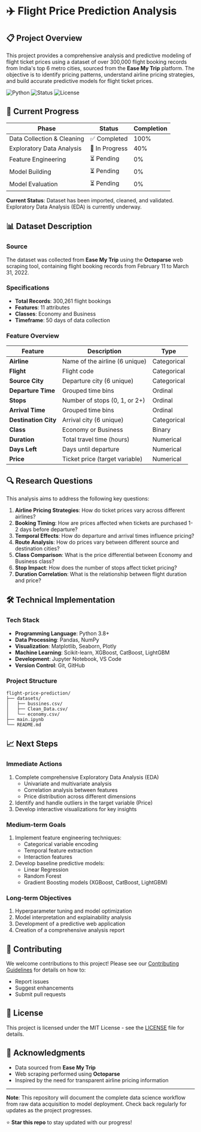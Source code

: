 # ✈️ Flight Price Prediction Analysis

## 📋 Project Overview

This project provides a comprehensive analysis and predictive modeling of flight ticket prices using a dataset of over 300,000 flight booking records from India's top 6 metro cities, sourced from the **Ease My Trip** platform. The objective is to identify pricing patterns, understand airline pricing strategies, and build accurate predictive models for flight ticket prices.

![Python](https://img.shields.io/badge/Python-3.8%2B-blue)
![Status](https://img.shields.io/badge/Status-In%20Progress-yellow)
![License](https://img.shields.io/badge/License-MIT-green)

## 🚀 Current Progress

| Phase | Status | Completion |
|-------|--------|------------|
| Data Collection & Cleaning | ✅ Completed | 100% |
| Exploratory Data Analysis | 🔄 In Progress | 40% |
| Feature Engineering | ⏳ Pending | 0% |
| Model Building | ⏳ Pending | 0% |
| Model Evaluation | ⏳ Pending | 0% |

**Current Status**: Dataset has been imported, cleaned, and validated. Exploratory Data Analysis (EDA) is currently underway.

## 📊 Dataset Description

### Source
The dataset was collected from **Ease My Trip** using the **Octoparse** web scraping tool, containing flight booking records from February 11 to March 31, 2022.

### Specifications
- **Total Records**: 300,261 flight bookings
- **Features**: 11 attributes
- **Classes**: Economy and Business
- **Timeframe**: 50 days of data collection

### Feature Overview

| Feature | Description | Type |
|---------|-------------|------|
| **Airline** | Name of the airline (6 unique) | Categorical |
| **Flight** | Flight code | Categorical |
| **Source City** | Departure city (6 unique) | Categorical |
| **Departure Time** | Grouped time bins | Ordinal |
| **Stops** | Number of stops (0, 1, or 2+) | Ordinal |
| **Arrival Time** | Grouped time bins | Ordinal |
| **Destination City** | Arrival city (6 unique) | Categorical |
| **Class** | Economy or Business | Binary |
| **Duration** | Total travel time (hours) | Numerical |
| **Days Left** | Days until departure | Numerical |
| **Price** | Ticket price (target variable) | Numerical |

## 🔍 Research Questions

This analysis aims to address the following key questions:

1. **Airline Pricing Strategies**: How do ticket prices vary across different airlines?
2. **Booking Timing**: How are prices affected when tickets are purchased 1-2 days before departure?
3. **Temporal Effects**: How do departure and arrival times influence pricing?
4. **Route Analysis**: How do prices vary between different source and destination cities?
5. **Class Comparison**: What is the price differential between Economy and Business class?
6. **Stop Impact**: How does the number of stops affect ticket pricing?
7. **Duration Correlation**: What is the relationship between flight duration and price?

## 🛠️ Technical Implementation

### Tech Stack
- **Programming Language**: Python 3.8+
- **Data Processing**: Pandas, NumPy
- **Visualization**: Matplotlib, Seaborn, Plotly
- **Machine Learning**: Scikit-learn, XGBoost, CatBoost, LightGBM
- **Development**: Jupyter Notebook, VS Code
- **Version Control**: Git, GitHub

### Project Structure
```
flight-price-prediction/
├── datasets/
│   ├── bussines.csv/        
│   ├── Clean_Data.csv/      
│   └── economy.csv/
├── main.ipynb
└── README.md
```

## 📈 Next Steps

### Immediate Actions
1. Complete comprehensive Exploratory Data Analysis (EDA)
   - Univariate and multivariate analysis
   - Correlation analysis between features
   - Price distribution across different dimensions
2. Identify and handle outliers in the target variable (Price)
3. Develop interactive visualizations for key insights

### Medium-term Goals
1. Implement feature engineering techniques:
   - Categorical variable encoding
   - Temporal feature extraction
   - Interaction features
2. Develop baseline predictive models:
   - Linear Regression
   - Random Forest
   - Gradient Boosting models (XGBoost, CatBoost, LightGBM)

### Long-term Objectives
1. Hyperparameter tuning and model optimization
2. Model interpretation and explainability analysis
3. Development of a predictive web application
4. Creation of a comprehensive analysis report

## 👥 Contributing

We welcome contributions to this project! Please see our [Contributing Guidelines](CONTRIBUTING.md) for details on how to:
- Report issues
- Suggest enhancements
- Submit pull requests

## 📝 License

This project is licensed under the MIT License - see the [LICENSE](LICENSE) file for details.

## 🙏 Acknowledgments

- Data sourced from **Ease My Trip**
- Web scraping performed using **Octoparse**
- Inspired by the need for transparent airline pricing information

---

**Note**: This repository will document the complete data science workflow from raw data acquisition to model deployment. Check back regularly for updates as the project progresses.

⭐ **Star this repo** to stay updated with our progress!
